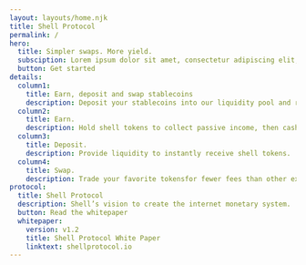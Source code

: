 ```yaml
---
layout: layouts/home.njk
title: Shell Protocol
permalink: /
hero:
  title: Simpler swaps. More yield.
  subsciption: Lorem ipsum dolor sit amet, consectetur adipiscing elit, sed do eiusmod tempor incididunt ut labore et dolore magna aliqua.
  button: Get started
details:
  column1:
    title: Earn, deposit and swap stablecoins
    description: Deposit your stablecoins into our liquidity pool and receive shells, a natively liquid, diversified and yield bearing asset.
  column2:
    title: Earn.
    description: Hold shell tokens to collect passive income, then cash out anytime.
  column3:
    title: Deposit.
    description: Provide liquidity to instantly receive shell tokens.
  column4:
    title: Swap.
    description: Trade your favorite tokensfor fewer fees than other exchanges.
protocol:
  title: Shell Protocol
  description: Shell’s vision to create the internet monetary system.
  button: Read the whitepaper
  whitepaper:
    version: v1.2
    title: Shell Protocol White Paper
    linktext: shellprotocol.io
---
```

